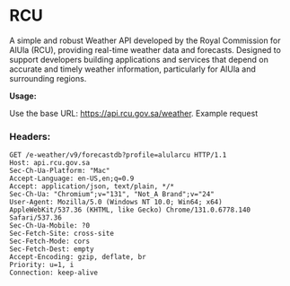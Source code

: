 # RCU
A simple and robust Weather API developed by the Royal Commission for AlUla (RCU), providing real-time weather data and forecasts. Designed to support developers building applications and services that depend on accurate and timely weather information, particularly for AlUla and surrounding regions.


**Usage:**

Use the base URL: https://api.rcu.gov.sa/weather.
Example request


### Headers:
```plaintext
GET /e-weather/v9/forecastdb?profile=alularcu HTTP/1.1
Host: api.rcu.gov.sa
Sec-Ch-Ua-Platform: "Mac"
Accept-Language: en-US,en;q=0.9
Accept: application/json, text/plain, */*
Sec-Ch-Ua: "Chromium";v="131", "Not_A Brand";v="24"
User-Agent: Mozilla/5.0 (Windows NT 10.0; Win64; x64) AppleWebKit/537.36 (KHTML, like Gecko) Chrome/131.0.6778.140 Safari/537.36
Sec-Ch-Ua-Mobile: ?0
Sec-Fetch-Site: cross-site
Sec-Fetch-Mode: cors
Sec-Fetch-Dest: empty
Accept-Encoding: gzip, deflate, br
Priority: u=1, i
Connection: keep-alive



